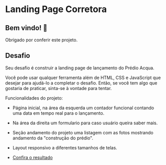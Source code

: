 # Landing Page Corretora

## Bem vindo! 👋

Obrigado por conferir este projeto.

## Desafio

Seu desafio é construir a landing page de lançamento do Prédio Acqua.

Você pode usar qualquer ferramenta além de HTML, CSS e JavaScript que desejar para ajudá-lo a completar o desafio. Então, se você tem algo que gostaria de praticar, sinta-se à vontade para tentar.

Funcionalidades do projeto:

- Página inicial, na área da esquerda um contador funcional contando uma data em tempo real para o lançamento.
- Na área da direita um formulario para caso usuário queira saber mais. 
- Seção andamento do projeto uma listagem com as fotos mostrando andamento da "construção do prédio".
- Layout responsivo a diferentes tamanhos de telas.

- [Confira o resultado](landingpageimovel.netlify.app)

